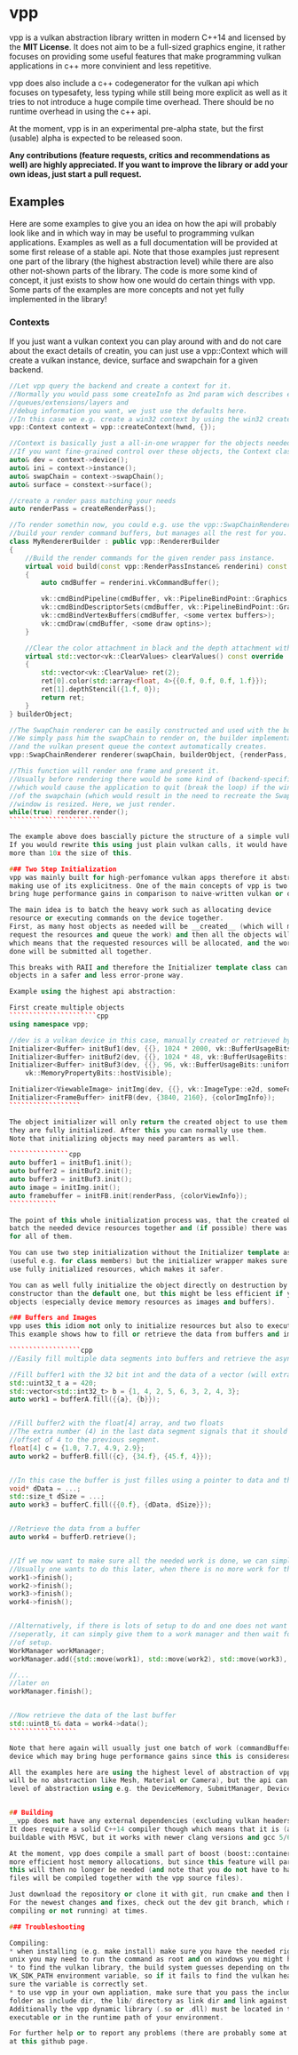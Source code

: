 # vpp
vpp is a vulkan abstraction library written in modern C++14 and licensed by the __MIT License__.
It does not aim to be a full-sized graphics engine, it rather focuses on providing some useful
features that make programming vulkan applications in c++ more convinient and less repetitive.

vpp does also include a c++ codegenerator for the vulkan api which focuses on typesafety, less typing
while still being more explicit as well as it tries to not introduce a huge compile time overhead.
There should be no runtime overhead in using the c++ api.

At the moment, vpp is in an experimental pre-alpha state, but the first (usable) alpha is expected to
be released soon.

__Any contributions (feature requests, critics and recommendations as well) are highly appreciated.
If you want to improve the library or add your own ideas, just start a pull request.__

## Examples
Here are some examples to give you an idea on how the api will probably look like and in
which way in may be useful to programming vulkan applications.
Examples as well as a full documentation will be provided at some first release of a stable api.
Note that those examples just represent one part of the library (the highest abstraction level) while
there are also other not-shown parts of the library. The code is more some
kind of concept, it just exists to show how one would do certain things with vpp.
Some parts of the examples are more concepts and not yet fully implemented in the library!

### Contexts
If you just want a vulkan context you can play around with and do not care about the exact details of
creatin, you can just use a vpp::Context which will create a vulkan instance, device, surface and
swapchain for a given backend.

`````````````````````````cpp
//Let vpp query the backend and create a context for it.
//Normally you would pass some createInfo as 2nd param wich describes e.g. which
//queues/extensions/layers and
//debug information you want, we just use the defaults here.
//In this case we e.g. create a win32 context by using the win32 createContext overload.
vpp::Context context = vpp::createContext(hwnd, {});

//Context is basically just a all-in-one wrapper for the objects needed to render with vulkan
//If you want fine-grained control over these objects, the Context class is not what you want.
auto& dev = context->device();
auto& ini = context->instance();
auto& swapChain = context->swapChain();
auto& surface = constext->surface();

//create a render pass matching your needs
auto renderPass = createRenderPass();

//To render somethin now, you could e.g. use the vpp::SwapChainRenderer which requires you to
//build your render command buffers, but manages all the rest for you.
class MyRendererBuilder : public vpp::RendererBuilder
{
	//Build the render commands for the given render pass instance.
	virtual void build(const vpp::RenderPassInstance& renderini) const override
	{
		auto cmdBuffer = renderini.vkCommandBuffer();

		vk::cmdBindPipeline(cmdBuffer, vk::PipelineBindPoint::Graphics, <some pipeline>);
		vk::cmdBindDescriptorSets(cmdBuffer, vk::PipelineBindPoint::Graphics, <some descriptors>);
		vk::cmdBindVertexBuffers(cmdBuffer, <some vertex buffers>);
		vk::cmdDraw(cmdBuffer, <some draw optins>);
	}

	//Clear the color attachment in black and the depth attachment with value 1.
	virtual std::vector<vk::ClearValues> clearValues() const override
	{
		std::vector<vk::ClearValue> ret(2);
		ret[0].color(std::array<float, 4>{{0.f, 0.f, 0.f, 1.f}});
		ret[1].depthStencil({1.f, 0});
		return ret;
	}
} builderObject;

//The SwapChain renderer can be easily constructed and used with the builder implemention from above.
//We simply pass him the swapChain to render on, the builder implementation, the created render pass
//and the vulkan present queue the context automatically creates.
vpp::SwapChainRenderer renderer(swapChain, builderObject, {renderPass, context->presentQueue()});

//This function will render one frame and present it.
//Usually before rendering there would be some kind of (backend-specific) event handling,
//which would cause the application to quit (break the loop) if the window is closed, and a resize
//of the swapchain (which would result in the need to recreate the SwapChainRenderer) if the
//window is resized. Here, we just render.
while(true) renderer.render();
```````````````````````

The example above does bascially picture the structure of a simple vulkan app using vpp.
If you would rewrite this using just plain vulkan calls, it would have probably
more than 10x the size of this.

### Two Step Initialization
vpp was mainly built for high-perfomance vulkan apps therefore it abstracts the vulkan api while still
making use of its explicitness. One of the main concepts of vpp is two step initialization which can
bring huge performance gains in comparison to naive-written vulkan or opengl apps.

The main idea is to batch the heavy work such as allocating device
resource or executing commands on the device together.
First, as many host objects as needed will be __created__ (which will make them
request the resources and queue the work) and then all the objects will be __initialized__
which means that the requested resources will be allocated, and the work that has to be
done will be submitted all together.

This breaks with RAII and therefore the Initializer template class can be used to initialize
objects in a safer and less error-prone way.

Example using the highest api abstraction:

First create multiple objects
``````````````````````cpp
using namespace vpp;

//dev is a vulkan device in this case, manually created or retrieved by a context
Initializer<Buffer> initBuf1(dev, {{}, 1024 * 2000, vk::BufferUsageBits::vertex});
Initializer<Buffer> initBuf2(dev, {{}, 1024 * 48, vk::BufferUsageBits::index});
Initializer<Buffer> initBuf3(dev, {{}, 96, vk::BufferUsageBits::uniform},
	vk::MemoryPropertyBits::hostVisible);

Initializer<ViewableImage> initImg(dev, {{}, vk::ImageType::e2d, someFormat, {1000, 1000}});
Initializer<FrameBuffer> initFB(dev, {3840, 2160}, {colorImgInfo});
``````````````````

The object initializer will only return the created object to use them when you make sure
they are fully initialized. After this you can normally use them.
Note that initializing objects may need paramters as well.

```````````````cpp
auto buffer1 = initBuf1.init();
auto buffer2 = initBuf2.init();
auto buffer3 = initBuf3.init();
auto image = initImg.init();
auto framebuffer = initFB.init(renderPass, {colorViewInfo});
````````````

The point of this whole initialization process was, that the created objects internally were able to
batch the needed device resources together and (if possible) there was only one memory allocation made
for all of them.

You can use two step initialization without the Initializer template as well
(useful e.g. for class members) but the initializer wrapper makes sure you only really
use fully initialized resources, which makes it safer.

You can as well fully initialize the object directly on destruction by calling some other
constructor than the default one, but this might be less efficient if you are initializing multiple
objects (especially device memory resources as images and buffers).

### Buffers and Images
vpp uses this idiom not only to initialize resources but also to execute other work.
This example shows how to fill or retrieve the data from buffers and images asynchronously.

``````````````````cpp
//Easily fill multiple data segments into buffers and retrieve the async work objects.

//Fill buffer1 with the 32 bit int and the data of a vector (will extract it correctly)
std::uint32_t a = 420;
std::vector<std::int32_t> b = {1, 4, 2, 5, 6, 3, 2, 4, 3};
auto work1 = bufferA.fill({{a}, {b}});


//Fill buffer2 with the float[4] array, and two floats
//The extra number (4) in the last data segment signals that it should have an
//offset of 4 to the previous segment.
float[4] c = {1.0, 7.7, 4.9, 2.9};
auto work2 = bufferB.fill({c}, {34.f}, {45.f, 4}});


//In this case the buffer is just filles using a pointer to data and the size of the data.
void* dData = ...;
std::size_t dSize = ...;
auto work3 = bufferC.fill({{0.f}, {dData, dSize}});


//Retrieve the data from a buffer
auto work4 = bufferD.retrieve();


//If we now want to make sure all the needed work is done, we can simply wait for it to finish.
//Usually one wants to do this later, when there is no more work for the cpu to do.
work1->finish();
work2->finish();
work3->finish();
work4->finish();


//Alternatively, if there is lots of setup to do and one does not want to care about all work objects
//seperatly, it can simply give them to a work manager and then wait for the work manager at the end
//of setup.
WorkManager workManager;
workManager.add({std::move(work1), std::move(work2), std::move(work3), std::move(work4)});

//...
//later on
workManager.finish();


//Now retrieve the data of the last buffer
std::uint8_t& data = work4->data();
`````````````````

Note that here again will usually just one batch of work (commandBuffers) be submitted to the vulkan
device which may bring huge performance gains since this is consideresd a heavy operation.

All the examples here are using the highest level of abstraction of vpp (vpp in NOT an engine, so there
will be no abstraction like Mesh, Material or Camera), but the api can also be accessed on a lower
level of abstraction using e.g. the DeviceMemory, SubmitManager, Device or SwapChain.


## Building
__vpp does not have any external dependencies (excluding vulkan headers and loader lib of course).__
It does require a solid C++14 compiler though which means that it is (at the moment) not
buildable with MSVC, but it works with newer clang versions and gcc 5/6.

At the moment, vpp does compile a small part of boost (boost::container::pmr) within its own library for
more efficient host memory allocations, but since this feature will part of the c++17 standard,
this will then no longer be needed (and note that you do not have to have boost installed, the needed
files will be compiled together with the vpp source files).

Just download the repository or clone it with git, run cmake and then build it (with make/ninja/...).
For the newest changes and fixes, check out the dev git branch, which might be broken (i.e. not
compiling or not running) at times.

### Troubleshooting

Compiling:
* when installing (e.g. make install) make sure you have the needed rights for the install folder, on
unix you may need to run the command as root and on windows you might have to execute cmd as admin.
* to find the vulkan library, the build system guesses depending on the platform or uses the
VK_SDK_PATH environment variable, so if it fails to find the vulkan header or library make
sure the variable is correctly set.
* to use vpp in your own appliation, make sure that you pass the include/ directory of your install
folder as include dir, the lib/ directory as link dir and link against vpp (libvpp.so or libvpp.dll).
Additionally the vpp dynamic library (.so or .dll) must be located in the same directory as your
executable or in the runtime path of your environment.

For further help or to report any problems (there are probably some at the moment) just open an issue
at this github page.
